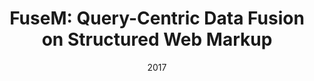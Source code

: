 ---
title: "FuseM: Query-Centric Data Fusion on Structured Web Markup"
collection: publications
permalink: /publication/2017-DBLP:conf/icde/YuGFD17
date: 2017
venue: '33rd {IEEE} International Conference on Data Engineering, {ICDE} 2017, San Diego, CA, USA, April 19-22, 2017'
---